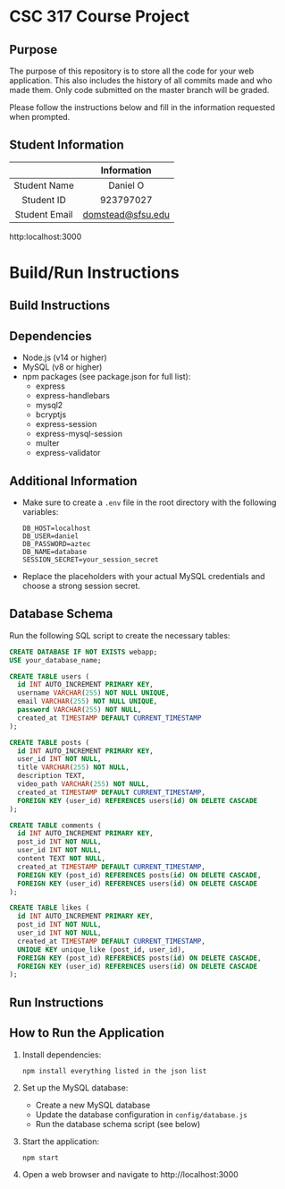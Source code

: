 # CSC 317 Course Project

## Purpose

The purpose of this repository is to store all the code for your web application. This also includes the history of all commits made and who made them. Only code submitted on the master branch will be graded.

Please follow the instructions below and fill in the information requested when prompted.

## Student Information

|               | Information   |
|:-------------:|:-------------:|
| Student Name  | Daniel O     |
| Student ID    |923797027|
| Student Email | domstead@sfsu.edu    |

http:localhost:3000



# Build/Run Instructions

## Build Instructions
## Dependencies

- Node.js (v14 or higher)
- MySQL (v8 or higher)
- npm packages (see package.json for full list):
  - express
  - express-handlebars
  - mysql2
  - bcryptjs
  - express-session
  - express-mysql-session
  - multer
  - express-validator

## Additional Information

- Make sure to create a `.env` file in the root directory with the following variables:
  ```
  DB_HOST=localhost
  DB_USER=daniel
  DB_PASSWORD=aztec
  DB_NAME=database
  SESSION_SECRET=your_session_secret
  ```

- Replace the placeholders with your actual MySQL credentials and choose a strong session secret.

## Database Schema

Run the following SQL script to create the necessary tables:

```sql
CREATE DATABASE IF NOT EXISTS webapp;
USE your_database_name;

CREATE TABLE users (
  id INT AUTO_INCREMENT PRIMARY KEY,
  username VARCHAR(255) NOT NULL UNIQUE,
  email VARCHAR(255) NOT NULL UNIQUE,
  password VARCHAR(255) NOT NULL,
  created_at TIMESTAMP DEFAULT CURRENT_TIMESTAMP
);

CREATE TABLE posts (
  id INT AUTO_INCREMENT PRIMARY KEY,
  user_id INT NOT NULL,
  title VARCHAR(255) NOT NULL,
  description TEXT,
  video_path VARCHAR(255) NOT NULL,
  created_at TIMESTAMP DEFAULT CURRENT_TIMESTAMP,
  FOREIGN KEY (user_id) REFERENCES users(id) ON DELETE CASCADE
);

CREATE TABLE comments (
  id INT AUTO_INCREMENT PRIMARY KEY,
  post_id INT NOT NULL,
  user_id INT NOT NULL,
  content TEXT NOT NULL,
  created_at TIMESTAMP DEFAULT CURRENT_TIMESTAMP,
  FOREIGN KEY (post_id) REFERENCES posts(id) ON DELETE CASCADE,
  FOREIGN KEY (user_id) REFERENCES users(id) ON DELETE CASCADE
);

CREATE TABLE likes (
  id INT AUTO_INCREMENT PRIMARY KEY,
  post_id INT NOT NULL,
  user_id INT NOT NULL,
  created_at TIMESTAMP DEFAULT CURRENT_TIMESTAMP,
  UNIQUE KEY unique_like (post_id, user_id),
  FOREIGN KEY (post_id) REFERENCES posts(id) ON DELETE CASCADE,
  FOREIGN KEY (user_id) REFERENCES users(id) ON DELETE CASCADE
);
```
## Run Instructions
## How to Run the Application

1. Install dependencies:
   ```
   npm install everything listed in the json list
   ```

2. Set up the MySQL database:
   - Create a new MySQL database
   - Update the database configuration in `config/database.js`
   - Run the database schema script (see below)

3. Start the application:
   ```
   npm start
   ```

4. Open a web browser and navigate to http://localhost:3000